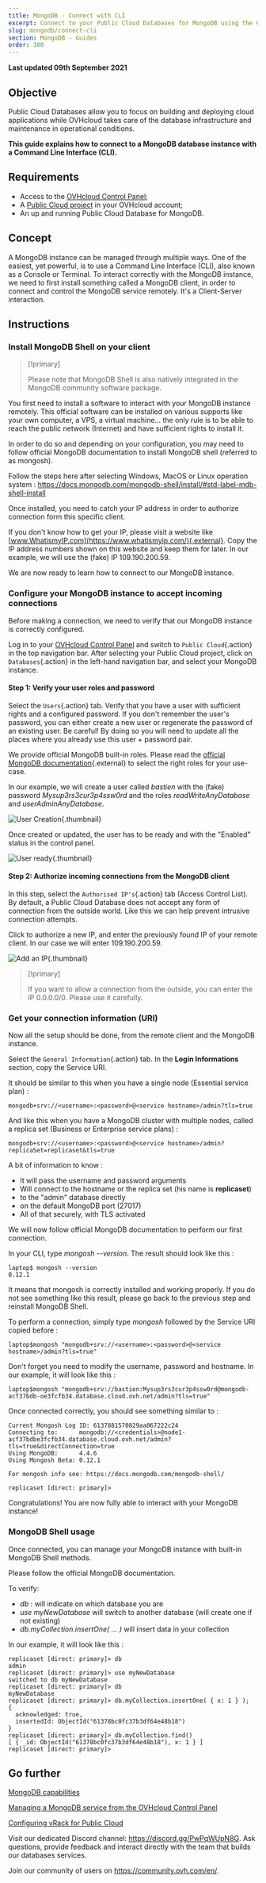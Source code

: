 ```yaml
---
title: MongoDB - Connect with CLI
excerpt: Connect to your Public Cloud Databases for MongoDB using the Command Line Interface (CLI)
slug: mongodb/connect-cli
section: MongoDB - Guides
order: 300
---
```


**Last updated 09th September 2021**

## Objective

Public Cloud Databases allow you to focus on building and deploying cloud applications while OVHcloud takes care of the database infrastructure and maintenance in operational conditions.

**This guide explains how to connect to a MongoDB database instance with a Command Line Interface (CLI).**

## Requirements

- Access to the [OVHcloud Control Panel](https://www.ovh.com/auth/?action=gotomanager&from=https://www.ovh.ie/&ovhSubsidiary=ie);
- A [Public Cloud project](https://www.ovhcloud.com/en-ie/public-cloud/) in your OVHcloud account;
- An up and running Public Cloud Database for MongoDB.

## Concept

A MongoDB instance can be managed through multiple ways.
One of the easiest, yet powerful, is to use a Command Line Interface (CLI), also known as a Console or Terminal.
To interact correctly with the MongoDB instance, we need to first install something called a MongoDB client, in order to connect and control the MongoDB service remotely.
It's a Client-Server interaction.

## Instructions

### Install MongoDB Shell on your client

> [!primary]
>
> Please note that MongoDB Shell is also natively integrated in the MongoDB community software package.
>

You first need to install a software to interact with your MongoDB instance remotely. This official software can be installed on various supports like your own computer, a VPS, a virtual machine... the only rule is to be able to reach the public network (Internet) and have sufficient rights to install it.

In order to do so and depending on your configuration, you may need to follow official MongoDB documentation to install MongoDB shell (referred to as mongosh).

Follow the steps here after selecting Windows, MacOS or Linux operation system : <https://docs.mongodb.com/mongodb-shell/install/#std-label-mdb-shell-install>

Once installed, you need to catch your IP address in order to authorize connection form this specific client.

If you don't know how to get your IP, please visit a website like [www.WhatismyIP.com](https://www.whatismyip.com/){.external}.
Copy the IP address numbers shown on this website and keep them for later.
In our example, we will use the (fake) IP 109.190.200.59.

We are now ready to learn how to connect to our MongoDB instance.

### Configure your MongoDB instance to accept incoming connections

Before making a connection, we need to verify that our MongoDB instance is correctly configured.

Log in to your [OVHcloud Control Panel](https://www.ovh.com/auth/?action=gotomanager&from=https://www.ovh.ie/&ovhSubsidiary=ie) and switch to `Public Cloud`{.action} in the top navigation bar. After selecting your Public Cloud project, click on `Databases`{.action} in the left-hand navigation bar, and select your MongoDB instance.

#### Step 1: Verify your user roles and password

Select the `Users`{.action} tab. Verify that you have a user with sufficient rights and a configured password. If you don't remember the user's password, you can either create a new user or regenerate the password of an existing user. Be careful! By doing so you will need to update all the places where you already use this user + password pair.

We provide official MongoDB built-in roles. Please read the [official MongoDB documentation](https://docs.mongodb.com/manual/reference/built-in-roles/){.external} to select the right roles for your use-case.

In our example, we will create a user called *bastien* with the (fake) password *Mysup3rs3cur3p4ssw0rd* and the roles *readWriteAnyDatabase* and *userAdminAnyDatabase*.

![User Creation](images/user_creation.png){.thumbnail}

Once created or updated, the user has to be ready and with the "Enabled" status in the control panel.

![User ready](images/user_enabled.png){.thumbnail}

#### Step 2: Authorize incoming connections from the MongoDB client

In this step, select the `Authorised IP's`{.action} tab (Access Control List).
By default, a Public Cloud Database does not accept any form of connection from the outside world.
Like this we can help prevent intrusive connection attempts.

Click to authorize a new IP, and enter the previously found IP of your remote client. In our case we will enter 109.190.200.59.

![Add an IP](images/ip_authorize.png){.thumbnail}

> [!primary]
>
> If you want to allow a connection from the outside, you can enter the IP 0.0.0.0/0. Please use it carefully.
>

### Get your connection information (URI)

Now all the setup should be done, from the remote client and the MongoDB instance.

Select the `General Information`{.action} tab. In the **Login Informations** section, copy the Service URI.

It should be similar to this when you have a single node (Essential service plan) :

```
mongodb+srv://<username>:<password>@<service hostname>/admin?tls=true
```

And like this when you have a MongoDB cluster with multiple nodes, called a replica set (Business or Enterprise service plans) :

```
mongodb+srv://<username>:<password>@<service hostname>/admin?replicaSet=replicaset&tls=true
```

A bit of information to know :

- It will pass the username and password arguments
- Will connect to the hostname or the replica set (his name is **replicaset**)
- to the "admin" database directly
- on the default MongoDB port (27017)
- All of that securely, with TLS activated

We will now follow official MongoDB documentation to perform our first connection.

In your CLI, type *mongosh --version*. The result should look like this :

```
laptop$ mongosh --version
0.12.1
```

It means that mongosh is correctly installed and working properly. If you do not see something like this result, please go back to the previous step and reinstall MongoDB Shell.

To perform a connection, simply type *mongosh* followed by the Service URI copied before :

```
laptop$mongosh "mongodb+srv://<username>:<password>@<service hostname>/admin?tls=true"
```

Don't forget you need to modify the username, password and hostname.
In our example, it will look like this :

```
laptop$mongosh "mongodb+srv://bastien:Mysup3rs3cur3p4ssw0rd@mongodb-acf37bdb-oe3fcfb34.database.cloud.ovh.net/admin?tls=true"
```

Once connected correctly, you should see something similar to :

```
Current Mongosh Log ID: 6137881570829aa067222c24
Connecting to:      mongodb://<credentials>@node1-acf37bdbe3fcfb34.database.cloud.ovh.net/admin?tls=true&directConnection=true
Using MongoDB:      4.4.6
Using Mongosh Beta: 0.12.1
 
For mongosh info see: https://docs.mongodb.com/mongodb-shell/
 
replicaset [direct: primary]>
```

Congratulations! You are now fully able to interact with your MongoDB instance!

### MongoDB Shell usage

Once connected, you can manage your MongoDB instance with built-in MongoDB Shell methods.

Please follow the official MongoDB documentation.

To verify:

- *db* : will indicate on which database you are
- *use myNewDatabase* will switch to another database (will create one if not existing)
- *db.myCollection.insertOne( ... )* will insert data in your collection

In our example, it will look like this :

```
replicaset [direct: primary]> db
admin
replicaset [direct: primary]> use myNewDatabase
switched to db myNewDatabase
replicaset [direct: primary]> db
myNewDatabase
replicaset [direct: primary]> db.myCollection.insertOne( { x: 1 } );
{
  acknowledged: true,
  insertedId: ObjectId("61378bc0fc37b3df64e48b18")
}
replicaset [direct: primary]> db.myCollection.find()
[ { _id: ObjectId("61378bc0fc37b3df64e48b18"), x: 1 } ]
replicaset [direct: primary]>
```

## Go further

[MongoDB capabilities](https://docs.ovh.com/ie/en/publiccloud/databases/mongodb/capabilities/)

[Managing a MongoDB service from the OVHcloud Control Panel](https://docs.ovh.com/ie/en/publiccloud/databases/mongodb/managing-service/)

[Configuring vRack for Public Cloud](https://docs.ovh.com/ie/en/public-cloud/public-cloud-vrack/)

Visit our dedicated Discord channel: <https://discord.gg/PwPqWUpN8G>. Ask questions, provide feedback and interact directly with the team that builds our databases services.

Join our community of users on <https://community.ovh.com/en/>.
